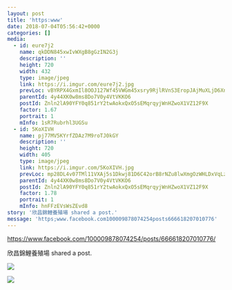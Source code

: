 ```yaml
---
layout: post
title: 'https:www' 
date: 2018-07-04T05:56:42+0000 
categories: [] 
media:
  - id: eure7j2
    name: qkDDN845xwIvWXgB8gGzIN2G3j
    description: ''   
    height: 720
    width: 432
    type: image/jpeg
    link: https://i.imgur.com/eure7j2.jpg
    prevLoc: vBYRPX4GxmIl8OOJ127Wf45VWGm45xsry9RjlRVnS3EropJAjMuXLjD6XnXvIzB4WXRMj1FXkDLYQ9GqfVEw8xjPWQHkJvkA47OgFQgBJ9EAl1cq4x69nYgosWr4xJP3OYsLg2WDEB7zf5VEEoZpOmsYKLVKEjPQsznEYQPPqOf0Q8gAEOO3FAQl8jAkQDCzwVyoJDWpip0JQQ7OgKF5NkzxQjANSj4OV18gp1UlYV2lkMQ1IK1jDWBjg9i8wVjqQrVL
    parentId: 4y44XK0w8ms8Do7V0y4VtVKKO6
    postId: Znln2lA90YFY0q851rY2twAokxQxO5sEMqrqyjWnHZwoX1VZ12F9X
    factor: 1.67
    portrait: 1
    mInfo: 1sR7Rubrhl3UGSu
  - id: 5KoXIVH
    name: pj77MV5KYrfZDAz7M9roTJ0kGY
    description: ''   
    height: 720
    width: 405
    type: image/jpeg
    link: https://i.imgur.com/5KoXIVH.jpg
    prevLoc: mp28DL4v07TMl11VXAj5s1Dkwj81D6C42orB8rNZu8lwXmgOzWHLDxVqLzxJFO7jKnB9wwUnyXDlNqqwtJoJKx67jjsr3N0Rl9G6f766RrzzZrcjgX9w9NOjio2OEgVVJOiRMLjzJrNKC5o5O5Pq00SAlE2Lq7QqsxAEzBV744HrN7yrzWwXf8RnED3PKJtRBLprlK1YTRL6rAoYDgiGxyW15AmNHw9r74YDy6irA6VJ03xjIvPjLgnZ8BfLrXRrnjqvsALz
    parentId: 4y44XK0w8ms8Do7V0y4VtVKKO6
    postId: Znln2lA90YFY0q851rY2twAokxQxO5sEMqrqyjWnHZwoX1VZ12F9X
    factor: 1.78
    portrait: 1
    mInfo: hnFFzEVsWsZEvd8
story: '欣昌錦鯉養殖場 shared a post.'  
message: 'https;www.facebook.com100009878074254posts666618207010776'  
---
```


https://www.facebook.com/100009878074254/posts/666618207010776/
 
 
[//]: #story:
欣昌錦鯉養殖場 shared a post.


[//]: #media:  
<a href="https://i.imgur.com/eure7j2.jpg"><img class="postImage" src="https://i.imgur.com/eure7j2h.jpg" />  
</a>    


<a href="https://i.imgur.com/5KoXIVH.jpg"><img class="postImage" src="https://i.imgur.com/5KoXIVHh.jpg" />  
</a>   
